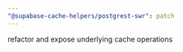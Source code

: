 ```yaml
---
"@supabase-cache-helpers/postgrest-swr": patch
---
```


refactor and expose underlying cache operations
